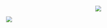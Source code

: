 <p align="center">
<img src="https://lanyard.cnrad.dev/api/966616087976378369?hideTimestamp=false&hideBadges=false&idleMessage=DEVELOPER%20FULL-STACK%20AND%20CYBERSECURITY%20ENTHUSIAST"/>
</p>
<img src="https://metrics.lecoq.io/0xYazuko?template=classic&isocalendar=1&languages=1&lines=1&followup=1&stars=1&achievements=1&introduction=1&base=header%2C%20activity%2C%20community%2C%20repositories%2C%20metadata&base.indepth=false&base.hireable=false&isocalendar=false&isocalendar.duration=half-year&languages=false&languages.limit=8&languages.threshold=0%25&languages.other=false&languages.colors=github&languages.sections=most-used&languages.indepth=false&languages.analysis.timeout=15&languages.categories=markup%2C%20programming&languages.recent.categories=markup%2C%20programming&languages.recent.load=300&languages.recent.days=14&lines=false&lines.sections=base&lines.repositories.limit=4&lines.history.limit=1&stars=false&stars.limit=5&followup=false&followup.sections=repositories&followup.indepth=false&followup.archived=true&introduction=false&introduction.title=true&achievements=false&achievements.threshold=C&achievements.secrets=true&achievements.display=detailed&achievements.limit=0&config.timezone=Europe%2FParis"/>

